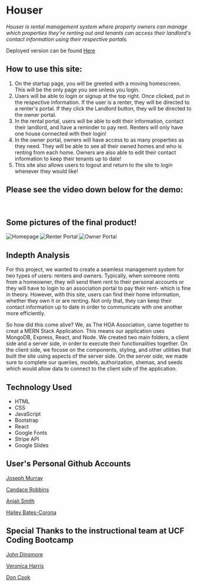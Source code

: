 # Houser

*Houser is rental management system where property owners can manage which properties they're renting out and tenants can access their landlord's contact information using their respective portals.*

Deployed version can be found [Here]()

 ## How to use this site:
1. On the startup page, you will be greeted with a moving homescreen. This will be the only page you see unless you login.
2. Users will be able to login or signup at the top right. Once clicked, put in the respective information. If the user is a renter, they will be directed to a renter's portal. If they click the Landlord button, they will be directed to the owner portal.
3. In the rental portal, users will be able to edit their information, contact their landlord, and have a reminder to pay rent. Renters will only have one house connected with their login!
4. In the owner portal, owners will have access to as many properties as they need. They will be able to see all their owned homes and who is renting from each home. Owners are also able to edit their contact information to keep their tenants up to date!
5. This site also allows users to logout and return to the site to login whenever they would like!


## Please see the video down below for the demo:

![]()
![]()
![]()

## Some pictures of the final product!

![Homepage]()
![Renter Portal]()
![Owner Portal]()

## Indepth Analysis

For this project, we wanted to create a seamless management system for two types of users: renters and owners. Typically, when someone rents from a homeowner, they will send them rent to their personal accounts or they will have to login to an association portal to pay their rent- which is fine in theory. However, with this site, users can find their home information, whether they own it or are renting. Not only that, they can keep their contact information up to date in order to communicate with one another more efficiently. 

So how did this come alive? We, as The HOA Association, came together to creat a MERN Stack Application. This means our application uses MongoDB, Express, React, and Node. We created two main folders, a client side and a server side, in order to execute their functionalities together. On the client side, we focuse on the components, styling, and other utilities that built the site using aspects of the server side. On the server side, we made sure to complete our queriies, models, authorization, shemas, and seeds which would allow data to connect to the client side of the application.






## Technology Used

- HTML
- CSS
- JavaScript
- Bootstrap
- React
- Google Fonts
- Stripe API
- Google Slides


## User's Personal Github Accounts


[Joseph Murray](https://github.com/JosephLMurray)

[Candace Robbins](https://github.com/CanRo2B)

[Anjali Smith](https://github.com/Akuruu)

[Hailey Bates-Corona](https://github.com/haileyrb25)

## Special Thanks to the instructional team at UCF Coding Bootcamp

[John Dinsmore](https://github.com/djibba22)

[Veronica Harris](https://github.com/VHarris113)

[Don Cook](https://github.com/dkcook90)
